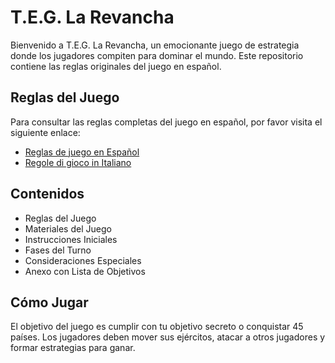 # T.E.G. La Revancha

Bienvenido a T.E.G. La Revancha, un emocionante juego de estrategia donde los jugadores compiten para dominar el mundo. Este repositorio contiene las reglas originales del juego en español.

## Reglas del Juego

Para consultar las reglas completas del juego en español, por favor visita el siguiente enlace:

- [Reglas de juego en Español](reglas-de-juego-teg-la-revancha.es.md)
- [Regole di gioco in Italiano](regole-di-gioco-teg-la-rivincita.it.md)

## Contenidos

- Reglas del Juego
- Materiales del Juego
- Instrucciones Iniciales
- Fases del Turno
- Consideraciones Especiales
- Anexo con Lista de Objetivos

## Cómo Jugar

El objetivo del juego es cumplir con tu objetivo secreto o conquistar 45 países. Los jugadores deben mover sus ejércitos, atacar a otros jugadores y formar estrategias para ganar.
